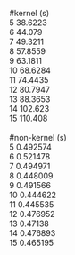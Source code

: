 #kernel (s) </br>
5 38.6223 </br>
6 44.079 </br>
7 49.3211 </br>
8 57.8559 </br>
9 63.1811 </br>
10 68.6284 </br>
11 74.4435 </br>
12 80.7947 </br>
13 88.3653 </br>
14 102.623 </br>
15 110.408 </br>
</br>
#non-kernel (s) </br>
5 0.492574 </br>
6 0.521478 </br>
7 0.494971 </br>
8 0.448009 </br>
9 0.491566 </br>
10 0.444622 </br>
11 0.445535 </br>
12 0.476952 </br>
13 0.47138 </br>
14 0.476893 </br>
15 0.465195 </br>
